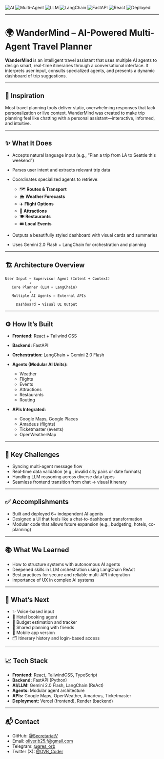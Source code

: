 ![AI](https://img.shields.io/badge/AI-Powered-brightgreen?style=for-the-badge\&logo=OpenAI\&logoColor=white)
![Multi-Agent](https://img.shields.io/badge/Multi--Agent%20Planning-Orchestration-blueviolet?style=for-the-badge\&logo=apacheairflow\&logoColor=white)
![LLM](https://img.shields.io/badge/LLM-Gemini%202.0%20Flash-blue?style=for-the-badge\&logo=google\&logoColor=white)
![LangChain](https://img.shields.io/badge/LangChain-ReAct%20Planning-orange?style=for-the-badge\&logo=python\&logoColor=white)
![FastAPI](https://img.shields.io/badge/FastAPI-Backend-009688?style=for-the-badge\&logo=fastapi\&logoColor=white)
![React](https://img.shields.io/badge/React-Frontend-61DAFB?style=for-the-badge\&logo=react\&logoColor=black)
![Deployed](https://img.shields.io/badge/Deployed-Render%20%26%20Vercel-success?style=for-the-badge\&logo=vercel\&logoColor=white)

---

# 🌍 WanderMind – AI-Powered Multi-Agent Travel Planner

**WanderMind** is an intelligent travel assistant that uses multiple AI agents to design smart, real-time itineraries through a conversational interface. It interprets user input, consults specialized agents, and presents a dynamic dashboard of trip suggestions.

---

## 🧠 Inspiration

Most travel planning tools deliver static, overwhelming responses that lack personalization or live context. WanderMind was created to make trip planning feel like chatting with a personal assistant—interactive, informed, and intuitive.

---

## ✨ What It Does

* Accepts natural language input (e.g., “Plan a trip from LA to Seattle this weekend”)
* Parses user intent and extracts relevant trip data
* Coordinates specialized agents to retrieve:

  * 🗺️ **Routes & Transport**
  * 🌦️ **Weather Forecasts**
  * ✈️ **Flight Options**
  * 📍 **Attractions**
  * 🍽️ **Restaurants**
  * 🎟️ **Local Events**
* Outputs a beautifully styled dashboard with visual cards and summaries
* Uses Gemini 2.0 Flash + LangChain for orchestration and planning

---

## 🏗️ Architecture Overview

```
User Input → Supervisor Agent (Intent + Context)
           ↓
   Core Planner (LLM + LangChain)
           ↓
   Multiple AI Agents → External APIs
           ↓
     Dashboard → Visual UI Output
```

---

## ⚙️ How It’s Built

* **Frontend:** React + Tailwind CSS
* **Backend:** FastAPI
* **Orchestration:** LangChain + Gemini 2.0 Flash
* **Agents (Modular AI Units):**

  * Weather
  * Flights
  * Events
  * Attractions
  * Restaurants
  * Routing
* **APIs Integrated:**

  * Google Maps, Google Places
  * Amadeus (flights)
  * Ticketmaster (events)
  * OpenWeatherMap

---

## 🧩 Key Challenges

* Syncing multi-agent message flow
* Real-time data validation (e.g., invalid city pairs or date formats)
* Handling LLM reasoning across diverse data types
* Seamless frontend transition from chat → visual itinerary

---

## ✅ Accomplishments

* Built and deployed 6+ independent AI agents
* Designed a UI that feels like a chat-to-dashboard transformation
* Modular code that allows future expansion (e.g., budgeting, hotels, co-planning)

---

## 📚 What We Learned

* How to structure systems with autonomous AI agents
* Deepened skills in LLM orchestration using LangChain ReAct
* Best practices for secure and reliable multi-API integration
* Importance of UX in complex AI systems

---

## 🚀 What’s Next

* ✨ Voice-based input
* 🏨 Hotel booking agent
* 💸 Budget estimation and tracker
* 👥 Shared planning with friends
* 📱 Mobile app version
* 🗂️ Itinerary history and login-based access

---

## 📈 Tech Stack

* **Frontend:** React, TailwindCSS, TypeScript
* **Backend:** FastAPI (Python)
* **AI/LLM:** Gemini 2.0 Flash, LangChain (ReAct)
* **Agents:** Modular agent architecture
* **APIs:** Google Maps, OpenWeather, Amadeus, Ticketmaster
* **Deployment:** Vercel (frontend), Render (backend)

---

## 📬 Contact

* GitHub: [@SecretariatV](https://github.com/SecretariatV)
* Email: [oliver.b25.f@gmail.com](mailto:oliver.b25.f@gmail.com)
* Telegram: [@ares\_orb](https://t.me/ares_orb)
* Twitter (X): [@OVB\_Coder](https://x.com/OVB_Coder)

